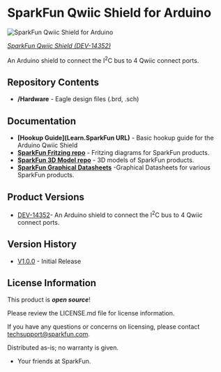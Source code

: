 SparkFun Qwiic Shield for Arduino
========================================

![SparkFun Qwiic Shield for Arduino](https://cdn.sparkfun.com/assets/parts/1/2/3/4/3/qwiic_action.jpg)

[*SparkFun Qwiic Shield (DEV-14352)*](https://www.sparkfun.com/products/14352)

An Arduino shield to connect the I<sup>2</sup>C bus to 4 Qwiic connect ports.

Repository Contents
-------------------

* **/Hardware** - Eagle design files (.brd, .sch)

Documentation
--------------

* **[Hookup Guide](Learn.SparkFun URL)** - Basic hookup guide for the Arduino Qwiic Shield
* **[SparkFun Fritzing repo](https://github.com/sparkfun/Fritzing_Parts)** - Fritzing diagrams for SparkFun products.
* **[SparkFun 3D Model repo](https://github.com/sparkfun/3D_Models)** - 3D models of SparkFun products. 
* **[SparkFun Graphical Datasheets](https://github.com/sparkfun/Graphical_Datasheets)** -Graphical Datasheets for various SparkFun products.

Product Versions
----------------
* [DEV-14352](https://www.sparkfun.com/products/14352)- An Arduino shield to connect the I<sup>2</sup>C bus to 4 Qwiic connect ports.

Version History
---------------
* [V1.0.0](https://github.com/sparkfun/Qwiic_Shield_for_Arduino/releases/tag/V_1.0.0) - Initial Release


License Information
-------------------

This product is _**open source**_! 

Please review the LICENSE.md file for license information. 

If you have any questions or concerns on licensing, please contact techsupport@sparkfun.com.

Distributed as-is; no warranty is given.

- Your friends at SparkFun.

_<COLLABORATION CREDIT>_
